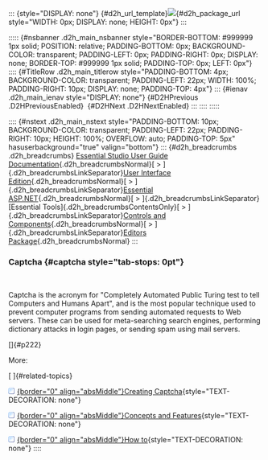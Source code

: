 ::: {style="DISPLAY: none"}
[](ms-xhelp:///?Id=d2h_url_template){#d2h_url_template}![](!package_url!){#d2h_package_url style="WIDTH: 0px; DISPLAY: none; HEIGHT: 0px"}
:::

::::: {#nsbanner .d2h_main_nsbanner style="BORDER-BOTTOM: #999999 1px solid; POSITION: relative; PADDING-BOTTOM: 0px; BACKGROUND-COLOR: transparent; PADDING-LEFT: 0px; PADDING-RIGHT: 0px; DISPLAY: none; BORDER-TOP: #999999 1px solid; PADDING-TOP: 0px; LEFT: 0px"}
:::: {#TitleRow .d2h_main_titlerow style="PADDING-BOTTOM: 4px; BACKGROUND-COLOR: transparent; PADDING-LEFT: 22px; WIDTH: 100%; PADDING-RIGHT: 10px; DISPLAY: none; PADDING-TOP: 4px"}
::: {#ienav .d2h_main_ienav style="DISPLAY: none"}
[](ms-xhelp:///?Id=724c8afe-b180-4e1f-bb62-d78ba6f853eb){#D2HPrevious .D2HPreviousEnabled}  [](ms-xhelp:///?Id=5611e496-deb0-4842-b6b5-df4484f5d761){#D2HNext .D2HNextEnabled}
:::
::::
:::::

:::: {#nstext .d2h_main_nstext style="PADDING-BOTTOM: 10px; BACKGROUND-COLOR: transparent; PADDING-LEFT: 22px; PADDING-RIGHT: 10px; HEIGHT: 100%; OVERFLOW: auto; PADDING-TOP: 5px" hasuserbackground="true" valign="bottom"}
::: {#d2h_breadcrumbs .d2h_breadcrumbs}
[Essential Studio User Guide Documentation](ms-xhelp:///?Id=12457748-09e3-4d74-a240-8e049cedf030){.d2h_breadcrumbsNormal}[ \> ]{.d2h_breadcrumbsLinkSeparator}[User Interface Edition](ms-xhelp:///?Id=c29296b7-531c-413b-a0ec-488ca1f7f669){.d2h_breadcrumbsNormal}[ \> ]{.d2h_breadcrumbsLinkSeparator}[Essential ASP.NET](ms-xhelp:///?Id=25c35330-c127-4dad-9a92-ed79dc7261a6){.d2h_breadcrumbsNormal}[ \> ]{.d2h_breadcrumbsLinkSeparator}[Essential Tools]{.d2h_breadcrumbsContentsOnly}[ \> ]{.d2h_breadcrumbsLinkSeparator}[Controls and Components](ms-xhelp:///?Id=99dc3762-3a6c-4306-b62b-5aa347ed3105){.d2h_breadcrumbsNormal}[ \> ]{.d2h_breadcrumbsLinkSeparator}[Editors Package](ms-xhelp:///?Id=1534f372-551a-461d-8ed1-14747acc09f8){.d2h_breadcrumbsNormal}
:::

### Captcha {#captcha style="tab-stops: 0pt"}

 

Captcha is the acronym for \"Completely Automated Public Turing test to tell Computers and Humans Apart\", and is the most popular technique used to prevent computer programs from sending automated requests to Web servers. These can be used for meta-searching search engines, performing dictionary attacks in login pages, or sending spam using mail servers.

[]{#p222} 

More:

[ ]{#related-topics}

[![](button.gif){border="0" align="absMiddle"}Creating Captcha](ms-xhelp:///?Id=633e6cd3-9691-4883-92c0-83818f64b3f8){style="TEXT-DECORATION: none"}

[![](button.gif){border="0" align="absMiddle"}Concepts and Features](ms-xhelp:///?Id=6a66ff14-0183-4409-b6d5-e9e8b52383fe){style="TEXT-DECORATION: none"}

[![](button.gif){border="0" align="absMiddle"}How to](ms-xhelp:///?Id=d521ee68-c333-4583-bb25-bd9c5663071b){style="TEXT-DECORATION: none"}
::::
